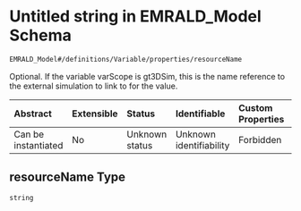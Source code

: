 # Untitled string in EMRALD\_Model Schema

```txt
EMRALD_Model#/definitions/Variable/properties/resourceName
```

Optional. If the variable varScope is gt3DSim, this is the name reference to the external simulation to link to for the value.

| Abstract            | Extensible | Status         | Identifiable            | Custom Properties | Additional Properties | Access Restrictions | Defined In                                                                                          |
| :------------------ | :--------- | :------------- | :---------------------- | :---------------- | :-------------------- | :------------------ | :-------------------------------------------------------------------------------------------------- |
| Can be instantiated | No         | Unknown status | Unknown identifiability | Forbidden         | Allowed               | none                | [EMRALD\_JsonSchemaV3\_0.json\*](../../../../out/EMRALD_JsonSchemaV3_0.json "open original schema") |

## resourceName Type

`string`
